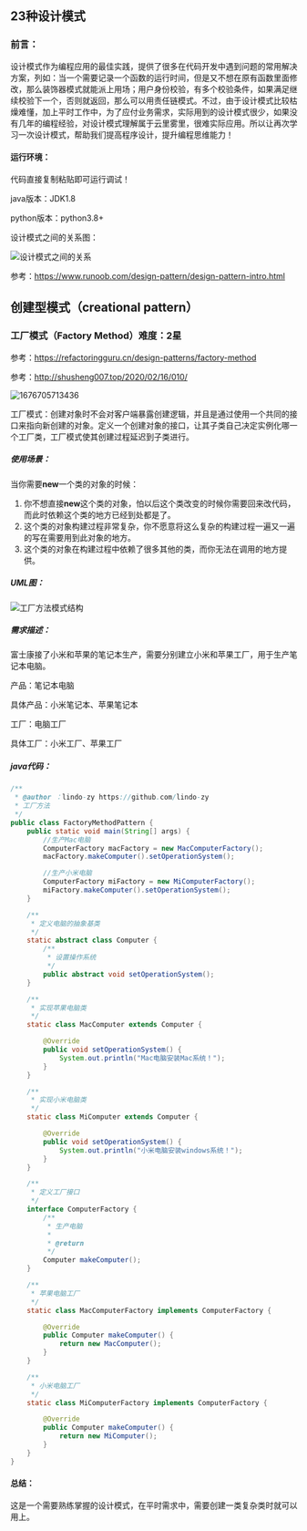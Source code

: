 ## 23种设计模式

### 前言：

设计模式作为编程应用的最佳实践，提供了很多在代码开发中遇到问题的常用解决方案，列如：当一个需要记录一个函数的运行时间，但是又不想在原有函数里面修改，那么装饰器模式就能派上用场；用户身份校验，有多个校验条件，如果满足继续校验下一个，否则就返回，那么可以用责任链模式。不过，由于设计模式比较枯燥难懂，加上平时工作中，为了应付业务需求，实际用到的设计模式很少，如果没有几年的编程经验，对设计模式理解属于云里雾里，很难实际应用。所以让再次学习一次设计模式，帮助我们提高程序设计，提升编程思维能力！

#### 运行环境：

代码直接复制粘贴即可运行调试！

java版本：JDK1.8

python版本：python3.8+



设计模式之间的关系图：

![设计模式之间的关系](E:\github_space\CodeZero\design_pattern\README.assets\the-relationship-between-design-patterns.jpg)

参考：https://www.runoob.com/design-pattern/design-pattern-intro.html



## 创建型模式（creational pattern）

### 工厂模式（Factory Method）难度：2星

参考：https://refactoringguru.cn/design-patterns/factory-method

参考：http://shusheng007.top/2020/02/16/010/

![1676705713436](E:\github_space\CodeZero\design_pattern\README.assets\1676705713436.png)

工厂模式：创建对象时不会对客户端暴露创建逻辑，并且是通过使用一个共同的接口来指向新创建的对象。定义一个创建对象的接口，让其子类自己决定实例化哪一个工厂类，工厂模式使其创建过程延迟到子类进行。

##### 使用场景：

当你需要**new**一个类的对象的时候：

1. 你不想直接**new**这个类的对象，怕以后这个类改变的时候你需要回来改代码，而此时依赖这个类的地方已经到处都是了。
2. 这个类的对象构建过程非常复杂，你不愿意将这么复杂的构建过程一遍又一遍的写在需要用到此对象的地方。
3. 这个类的对象在构建过程中依赖了很多其他的类，而你无法在调用的地方提供。



##### UML图：

![工厂方法模式结构](E:\github_space\CodeZero\design_pattern\README.assets\structure.png)



##### 需求描述：

富士康接了小米和苹果的笔记本生产，需要分别建立小米和苹果工厂，用于生产笔记本电脑。

产品：笔记本电脑

具体产品：小米笔记本、苹果笔记本

工厂：电脑工厂

具体工厂：小米工厂、苹果工厂



##### java代码：

```java
/**
 * @author ：lindo-zy https://github.com/lindo-zy
 * 工厂方法
 */
public class FactoryMethodPattern {
    public static void main(String[] args) {
        //生产Mac电脑
        ComputerFactory macFactory = new MacComputerFactory();
        macFactory.makeComputer().setOperationSystem();

        //生产小米电脑
        ComputerFactory miFactory = new MiComputerFactory();
        miFactory.makeComputer().setOperationSystem();
    }

    /**
     * 定义电脑的抽象基类
     */
    static abstract class Computer {
        /**
         * 设置操作系统
         */
        public abstract void setOperationSystem();
    }

    /**
     * 实现苹果电脑类
     */
    static class MacComputer extends Computer {

        @Override
        public void setOperationSystem() {
            System.out.println("Mac电脑安装Mac系统！");
        }
    }

    /**
     * 实现小米电脑类
     */
    static class MiComputer extends Computer {

        @Override
        public void setOperationSystem() {
            System.out.println("小米电脑安装windows系统！");
        }
    }

    /**
     * 定义工厂接口
     */
    interface ComputerFactory {
        /**
         * 生产电脑
         *
         * @return
         */
        Computer makeComputer();
    }

    /**
     * 苹果电脑工厂
     */
    static class MacComputerFactory implements ComputerFactory {

        @Override
        public Computer makeComputer() {
            return new MacComputer();
        }
    }

    /**
     * 小米电脑工厂
     */
    static class MiComputerFactory implements ComputerFactory {

        @Override
        public Computer makeComputer() {
            return new MiComputer();
        }
    }
}

```



#### 总结：

这是一个需要熟练掌握的设计模式，在平时需求中，需要创建一类复杂类时就可以用上。